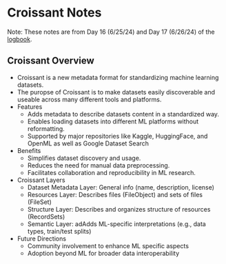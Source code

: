 # Croissant Notes

Note: These notes are from Day 16 (6/25/24) and Day 17 (6/26/24) of the [logbook](logbook.md).

## Croissant Overview

* Croissant is a new metadata format for standardizing machine learning datasets.
* The puropse of Croissant is to make datasets easily discoverable and useable across many different tools and platforms.
* Features
    * Adds metadata to describe datasets content in a standardized way.
    * Enables loading datasets into different ML platforms without reformatting.
    * Supported by major repositories like Kaggle, HuggingFace, and OpenML as well as Google Dataset Search
* Benefits
    * Simplifies dataset discovery and usage.
    * Reduces the need for manual data preprocessing.
    * Facilitates collaboration and reproducibility in ML research.
* Croissant Layers
    * Dataset Metadata Layer: General info (name, description, license)
    * Resources Layer: Describes files (FileObject) and sets of files (FileSet)
    * Structure Layer: Describes and organizes structure of resources (RecordSets)
    * Semantic Layer: adAdds ML-specific interpretations (e.g., data types, train/test splits)
* Future Directions
    * Community involvement to enhance ML specific aspects
    * Adoption beyond ML for broader data interoperability



